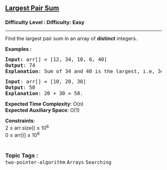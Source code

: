 <h2><a href="https://www.geeksforgeeks.org/problems/pair-sum--120604/1">Largest Pair Sum</a></h2><h3>Difficulty Level : Difficulty: Easy</h3><hr><div class="problems_problem_content__Xm_eO" style="user-select: auto;"><p style="user-select: auto;"><span style="font-size: 12pt; user-select: auto;">Find the largest pair sum in an array of&nbsp;<strong style="user-select: auto;">distinct</strong> integers.</span></p>
<p style="user-select: auto;"><span style="font-size: 12pt; user-select: auto;"><strong style="user-select: auto;">Examples :</strong></span></p>
<pre style="user-select: auto;"><span style="font-size: 12pt; user-select: auto;"><strong style="user-select: auto;">Input: </strong>arr[] = [12, 34, 10, 6, 40]
<strong style="user-select: auto;">Output</strong>: 74
<strong style="user-select: auto;">Explanation</strong>: Sum of 34 and 40 is the largest, i.e, 34 + 40 = 74.</span></pre>
<pre style="user-select: auto;"><span style="font-size: 12pt; user-select: auto;"><strong style="user-select: auto;">Input</strong>: arr[] = [10, 20, 30]<strong style="user-select: auto;">
Output</strong>: 50<strong style="user-select: auto;">
Explanation</strong>: 20 + 30 = 50.</span></pre>
<p style="user-select: auto;"><span style="font-size: 12pt; user-select: auto;"><strong style="user-select: auto;">Expected Time Complexity</strong>: O(n)<br style="user-select: auto;"><strong style="user-select: auto;">Expected Auxiliary Space</strong>: O(1)</span></p>
<p style="user-select: auto;"><span style="font-size: 12pt; user-select: auto;"><strong style="user-select: auto;">Constraints</strong>:<br style="user-select: auto;">2 ≤ arr.size() ≤ 10<sup style="user-select: auto;">6</sup><br style="user-select: auto;">0 ≤ arr[i] ≤ 10<sup style="user-select: auto;">6</sup></span></p></div><br><p><span style=font-size:18px><strong>Topic Tags : </strong><br><code>two-pointer-algorithm</code>&nbsp;<code>Arrays</code>&nbsp;<code>Searching</code>&nbsp;